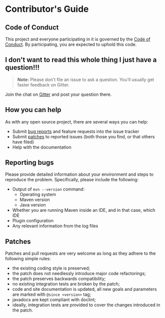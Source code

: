# Contributor's Guide

## Code of Conduct

This project and everyone participating in it is governed by the [Code of Conduct](CODE_OF_CONDUCT.md). By participating, you are expected to uphold this code.

## I don't want to read this whole thing I just have a question!!!

> **Note:** Please don't file an issue to ask a question. 
> You'll usually get faster feedback on Gitter.

Join the chat on [Gitter](https://gitter.im/xolstice/protobuf-maven-plugin) and post your question there.

## How you can help

  As with any open source project, there are several ways you can help:
  * Submit [bug reports](#reporting-bugs) and feature requests into the issue tracker
  * Submit [patches](#patches) to reported issues (both those you find, or that others have filed)
  * Help with the documentation

## Reporting bugs

  Please provide detailed information about your environment and steps to reproduce the problem.
  Specifically, please include the following:

  * Output of `mvn --version` command:
    * Operating system
    * Maven version
    * Java version
  * Whether you are running Maven inside an IDE, and in that case, which IDE
  * Plugin configuration
  * Any relevant information from the log files

## Patches

  Patches and pull requests are very welcome as long as they adhere to the following simple rules:

  * the existing coding style is preserved;
  * the patch does not needlessly introduce major code refactorings;
  * the patch preserves backwards compatibility;
  * no existing integration tests are broken by the patch;
  * code and site documentation is updated, all new goals and parameters are marked with `@since <version>` tag;
  * javadocs are kept compliant with doclint;
  * ideally, integration tests are provided to cover the changes introduced in the patch.
